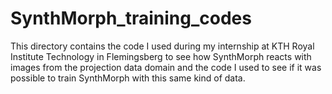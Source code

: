 # SynthMorph_training_codes
This directory contains the code I used during my internship at KTH Royal Institute Technology in Flemingsberg to see how SynthMorph reacts with images from the projection data domain and the code I used to see if it was possible to train SynthMorph with this same kind of data.
